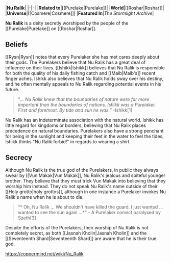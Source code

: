 |**Nu Ralik**|
|-|-|
|**Related to**|[[Purelake\|Purelake]]|
|**World**|[[Roshar\|Roshar]]|
|**Universe**|[[Cosmere\|Cosmere]]|
|**Featured In**|*The Stormlight Archive*|

**Nu Ralik** is a deity secretly worshiped by the people of the [[Purelake\|Purelake]] on [[Roshar\|Roshar]].

## Beliefs
[[Rysn\|Rysn]] notes that every Purelaker she has met cares deeply about their gods. The Purelakers believe that Nu Ralik has a great deal of influence on their lives. [[Ishikk\|Ishikk]] believes that Nu Ralik is responsible for both the quality of his daily fishing catch and [[Maib\|Maib's]] recent finger aches. Ishikk also believes that Nu Ralik holds sway over his destiny, and he often mentally appeals to Nu Ralik regarding potential events in his future.

>“*... Nu Ralik knew that the boundaries of nature were far more important than the boundaries of nations. Ishikk was a Purelaker. First and foremost. By tide and sun he was.*”
\-Ishikk[1]


Nu Ralik has an indeterminate association with the natural world. Ishikk has little regard for kingdoms or borders, believing that Nu Ralik places precedence on natural boundaries.
Purelakers also have a strong penchant for being in the sunlight and keeping their feet in the water to feel the tides; Ishikk thinks "Nu Ralik forbid!" in regards to wearing a shirt.

## Secrecy
Although Nu Ralik is the true god of the Purelakers, in public they always swear by [[Vun Makak\|Vun Makak]], Nu Ralik's jealous and spiteful younger brother. They believe that they must trick Vun Makak into believing that they worship him instead. They do not speak Nu Ralik's name outside of their [[Holy grotto\|holy grottos]], although in one instance a Purelaker invokes Nu Ralik's name when he is about to die.

>“* Oh, Nu Ralik ... We shouldn't have killed the guard. I just wanted ... wanted to see the sun again ...*”
\- A Purelaker convict paralysed by Szeth[3]


Despite the efforts of the Purelakers, their worship of Nu Ralik is not completely secret, as both [[Jasnah Kholin\|Jasnah Kholin]] and the [[Seventeenth Shard\|Seventeenth Shard]] are aware that he is their true god.



https://coppermind.net/wiki/Nu_Ralik